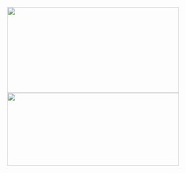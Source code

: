 

<img align="left" width="400px" height="200px" src="https://github-readme-stats-git-masterrstaa-rickstaa.vercel.app/api?username=gakary&show_icons=true&theme=radical"/>



 

<img align="left" width="400px" height="170px" src="https://github-readme-stats-git-masterrstaa-rickstaa.vercel.app/api/top-langs/?username=gakary&layout=compact&hide=html,css&theme=radical"/>

